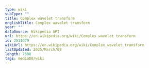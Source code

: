 ```yaml
---
type: wiki
subType: ""
title: Complex wavelet transform
englishTitle: Complex wavelet transform
year: ""
dataSource: Wikipedia API
url: https://en.wikipedia.org/wiki/Complex_wavelet_transform
id: 2511079
wikiUrl: https://en.wikipedia.org/wiki/Complex_wavelet_transform
lastUpdated: 2025/March/08
length: 7598
tags: mediaDB/wiki
---
```

